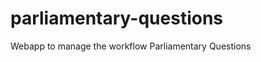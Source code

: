 parliamentary-questions
=======================

Webapp to manage the workflow Parliamentary Questions
